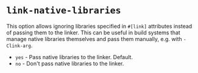 # `link-native-libraries`

This option allows ignoring libraries specified in `#[link]` attributes instead of passing them to the linker.
This can be useful in build systems that manage native libraries themselves and pass them manually,
e.g. with `-Clink-arg`.

- `yes` - Pass native libraries to the linker. Default.
- `no` - Don't pass native libraries to the linker.
